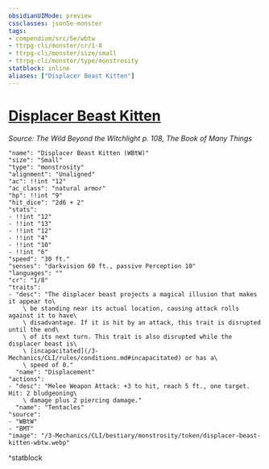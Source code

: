 ```yaml
---
obsidianUIMode: preview
cssclasses: json5e-monster
tags:
- compendium/src/5e/wbtw
- ttrpg-cli/monster/cr/1-8
- ttrpg-cli/monster/size/small
- ttrpg-cli/monster/type/monstrosity
statblock: inline
aliases: ["Displacer Beast Kitten"]
---
```

# [Displacer Beast Kitten](3-Mechanics\CLI\bestiary\monstrosity/displacer-beast-kitten-wbtw.md)
*Source: The Wild Beyond the Witchlight p. 108, The Book of Many Things*  

```statblock
"name": "Displacer Beast Kitten (WBtW)"
"size": "Small"
"type": "monstrosity"
"alignment": "Unaligned"
"ac": !!int "12"
"ac_class": "natural armor"
"hp": !!int "9"
"hit_dice": "2d6 + 2"
"stats":
- !!int "12"
- !!int "13"
- !!int "12"
- !!int "4"
- !!int "10"
- !!int "6"
"speed": "30 ft."
"senses": "darkvision 60 ft., passive Perception 10"
"languages": ""
"cr": "1/8"
"traits":
- "desc": "The displacer beast projects a magical illusion that makes it appear to\
    \ be standing near its actual location, causing attack rolls against it to have\
    \ disadvantage. If it is hit by an attack, this trait is disrupted until the end\
    \ of its next turn. This trait is also disrupted while the displacer beast is\
    \ [incapacitated](/3-Mechanics/CLI/rules/conditions.md#incapacitated) or has a\
    \ speed of 0."
  "name": "Displacement"
"actions":
- "desc": "Melee Weapon Attack: +3 to hit, reach 5 ft., one target. Hit: 2 bludgeoning\
    \ damage plus 2 piercing damage."
  "name": "Tentacles"
"source":
- "WBtW"
- "BMT"
"image": "/3-Mechanics/CLI/bestiary/monstrosity/token/displacer-beast-kitten-wbtw.webp"
```
^statblock